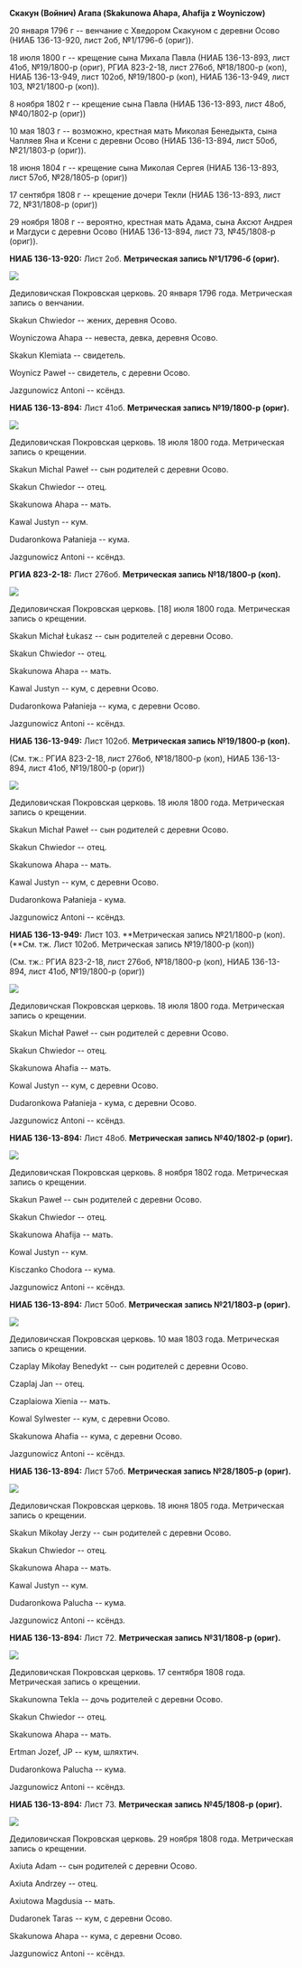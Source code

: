 **Скакун (Войнич) Агапа (Skakunowa Ahapa, Ahafija z Woyniczow)**

20 января 1796 г -- венчание с Хведором Скакуном с деревни Осово (НИАБ
136-13-920, лист 2об, №1/1796-б (ориг)).

18 июля 1800 г -- крещение сына Михала Павла (НИАБ 136-13-893, лист
41об, №19/1800-р (ориг), РГИА 823-2-18, лист 276об, №18/1800-р (коп),
НИАБ 136-13-949, лист 102об, №19/1800-р (коп), НИАБ 136-13-949, лист
103, №21/1800-р (коп)).

8 ноября 1802 г -- крещение сына Павла (НИАБ 136-13-893, лист 48об,
№40/1802-р (ориг))

10 мая 1803 г -- возможно, крестная мать Миколая Бенедыкта, сына Чапляев
Яна и Ксени с деревни Осово (НИАБ 136-13-894, лист 50об, №21/1803-р
(ориг)).

18 июня 1804 г -- крещение сына Миколая Сергея (НИАБ 136-13-893, лист
57об, №28/1805-р (ориг))

17 сентября 1808 г -- крещение дочери Текли (НИАБ 136-13-893, лист 72,
№31/1808-р (ориг))

29 ноября 1808 г -- вероятно, крестная мать Адама, сына Аксют Андрея и
Магдуси с деревни Осово (НИАБ 136-13-894, лист 73, №45/1808-р (ориг)).

**НИАБ 136-13-920:** Лист 2об. **Метрическая запись №1/1796-б (ориг).**

![](./media/0fc7a1b3081f5249fd4f9454db5cb47835764b77.png)

Дедиловичская Покровская церковь. 20 января 1796 года. Метрическая
запись о венчании.

Skakun Chwiedor -- жених, деревня Осовo.

Woyniczowa Ahapa -- невеста, девка, деревня Осовo.

Skakun Klemiata -- свидетель.

Woynicz Paweł -- свидетель, с деревни Осово.

Jazgunowicz Antoni -- ксёндз.

**НИАБ 136-13-894:** Лист 41об. **Метрическая запись №19/1800-р
(ориг).**

![](./media/1853dbc21a8e7ac1dd91f64ce0ed34fc7c1c8c8d.png)

Дедиловичская Покровская церковь. 18 июля 1800 года. Метрическая запись
о крещении.

Skakun Michal Paweł -- сын родителей с деревни Осовo.

Skakun Chwiedor -- отец.

Skakunowa Ahapa -- мать.

Kawal Justyn -- кум.

Dudaronkowa Pałanieja -- кума.

Jazgunowicz Antoni -- ксёндз.

**РГИА 823-2-18:** Лист 276об. **Метрическая запись №18/1800-р (коп).**

![](./media/9fee8a5c87a0403bcedd3c06779c42bce1f6b52c.png)

Дедиловичская Покровская церковь. \[18\] июля 1800 года. Метрическая
запись о крещении.

Skakun Michał Łukasz -- сын родителей с деревни Осово.

Skakun Chwiedor -- отец.

Skakunowa Ahapa -- мать.

Kawal Justyn -- кум, с деревни Осово.

Dudaronkowa Pałanieja -- кума, с деревни Осово.

Jazgunowicz Antoni -- ксёндз.

**НИАБ 136-13-949:** Лист 102об. **Метрическая запись №19/1800-р
(коп).**

(См. тж.: РГИА 823-2-18, лист 276об, №18/1800-р (коп), НИАБ 136-13-894,
лист 41об, №19/1800-р (ориг))

![](./media/46ba05c35342d254220d7e7f8f36977bac66e36a.png)

Дедиловичская Покровская церковь. 18 июля 1800 года. Метрическая запись
о крещении.

Skakun Michał Paweł -- сын родителей с деревни Осово.

Skakun Chwiedor -- отец.

Skakunowa Ahapa -- мать.

Kawal Justyn -- кум, с деревни Осово.

Dudaronkowa Pałanieja - кума.

Jazgunowicz Antoni -- ксёндз.

**НИАБ 136-13-949:** Лист 103. **Метрическая запись №21/1800-р (коп).
(**См. тж. Лист 102об. Метрическая запись №19/1800-р (коп))

(См. тж.: РГИА 823-2-18, лист 276об, №18/1800-р (коп), НИАБ 136-13-894,
лист 41об, №19/1800-р (ориг))

![](./media/b039110d5ac43d8ac61befcfd5d61866179236a6.png)

Дедиловичская Покровская церковь. 18 июля 1800 года. Метрическая запись
о крещении.

Skakun Michał Paweł -- сын родителей с деревни Осово.

Skakun Chwiedor -- отец.

Skakunowa Ahafia -- мать.

Kowal Justyn -- кум, с деревни Осово.

Dudaronkowa Pałanieja - кума, с деревни Осово.

Jazgunowicz Antoni -- ксёндз.

**НИАБ 136-13-894:** Лист 48об. **Метрическая запись №40/1802-р
(ориг).**

![](./media/26a7fb6b40427ac25607d02b7c3100bb22511df8.png)

Дедиловичская Покровская церковь. 8 ноября 1802 года. Метрическая запись
о крещении.

Skakun Paweł -- сын родителей с деревни Осовo.

Skakun Chwiedor -- отец.

Skakunowa Ahafija -- мать.

Kowal Justyn -- кум.

Kisczanko Chodora -- кума.

Jazgunowicz Antoni -- ксёндз.

**НИАБ 136-13-894:** Лист 50об. **Метрическая запись №21/1803-р
(ориг).**

![](./media/6ff6714175bf7dd73b1ad7b1e9722f7961d6878c.png)

Дедиловичская Покровская церковь. 10 мая 1803 года. Метрическая запись о
крещении.

Czaplay Mikołay Benedykt -- сын родителей с деревни Осовo.

Czaplaj Jan -- отец.

Czaplaiowa Xienia -- мать.

Kowal Sylwester -- кум, с деревни Осовo.

Skakunowa Ahafia -- кума, с деревни Осовo.

Jazgunowicz Antoni -- ксёндз.

**НИАБ 136-13-894:** Лист 57об. **Метрическая запись №28/1805-р
(ориг).**

![](./media/dfad7e620a14ed91acb89425e9faf05c840d7c61.png)

Дедиловичская Покровская церковь. 18 июня 1805 года. Метрическая запись
о крещении.

Skakun Mikołay Jerzy -- сын родителей с деревни Осовo.

Skakun Chwiedor -- отец.

Skakunowa Ahapa -- мать.

Kawal Justyn -- кум.

Dudaronkowa Palucha -- кума.

Jazgunowicz Antoni -- ксёндз.

**НИАБ 136-13-894:** Лист 72. **Метрическая запись №31/1808-р (ориг).**

![](./media/f37e31ac2dc7f095cf44ca99b049c2fba76d6419.png)

Дедиловичская Покровская церковь. 17 сентября 1808 года. Метрическая
запись о крещении.

Skakunowna Tekla -- дочь родителей с деревни Осово.

Skakun Chwiedor -- отец.

Skakunowa Ahapa -- мать.

Ertman Jozef, JP -- кум, шляхтич.

Dudaronkowa Palucha -- кума.

Jazgunowicz Antoni -- ксёндз.

**НИАБ 136-13-894:** Лист 73. **Метрическая запись №45/1808-р (ориг).**

![](./media/a505fcfc1164ff20eb9ba2ed1c518c0896e977aa.png)

Дедиловичская Покровская церковь. 29 ноября 1808 года. Метрическая
запись о крещении.

Axiuta Adam -- сын родителей с деревни Осово.

Axiuta Andrzey -- отец.

Axiutowa Magdusia -- мать.

Dudaronek Taras -- кум, с деревни Осово.

Skakunowa Ahapa -- кума, с деревни Осово.

Jazgunowicz Antoni -- ксёндз.
